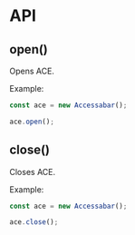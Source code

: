 # API
## open()
Opens ACE.

Example:
```javascript
const ace = new Accessabar();

ace.open();
```

## close()
Closes ACE.

Example:
```javascript
const ace = new Accessabar();

ace.close();
```
